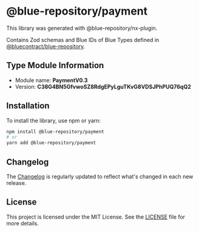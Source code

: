# @blue-repository/payment

This library was generated with @blue-repository/nx-plugin.

Contains Zod schemas and Blue IDs of Blue Types defined in [@bluecontract/blue-repository](https://github.com/bluecontract/blue-repository).

## Type Module Information

- Module name: **PaymentV0.3**
- Version: **C38G4BN5GfvwoSZ8RdgEPyLguTKvG8VDSJPhPUQ76qQ2**

## Installation

To install the library, use npm or yarn:

```bash
npm install @blue-repository/payment
# or
yarn add @blue-repository/payment
```

## Changelog

The [Changelog](https://github.com/bluecontract/blue-repository-js/blob/main/libs/payment/CHANGELOG.md) is regularly updated to reflect what's changed in each new release.

## License

This project is licensed under the MIT License. See the [LICENSE](LICENSE) file for more details.
